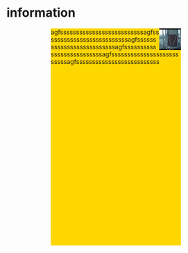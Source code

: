 # information
<div><img src="https://github.com/lz1159435992/information/blob/master/%E6%B5%8B%E8%AF%95%E4%BA%BA%E5%91%98/001.BMP"/>agfssssssssssssssssssssssssssagfssssssssssssssssssssssssssagfssssssssssssssssssssssssssagfssssssssssssssssssssssssssagfssssssssssssssssssssssssssagfssssssssssssssssssssssssss</div>
    </body>
<style type="text/css">
    div{
        width: 300px;
        height: 500px;
        margin: 0 auto;
        background-color: gold;
        word-break: break-word;
    }
    img{
        width: 50px;
        height: 50px;
        background-color: darkgreen;
        float: right;
    }
    
![RUNOOB 图标](https://github.com/lz1159435992/information/blob/master/%E6%B5%8B%E8%AF%95%E4%BA%BA%E5%91%98/001.BMP)

<img src="https://github.com/lz1159435992/information/blob/master/%E6%B5%8B%E8%AF%95%E4%BA%BA%E5%91%98/001.BMP" width = 30% height = 30%  align = right/>

[申请表](https://github.com/lz1159435992/information/blob/master/%E6%B5%8B%E8%AF%95%E4%BA%BA%E5%91%98/001.doc)
